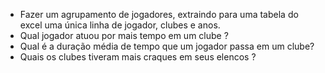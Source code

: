- Fazer um agrupamento de jogadores, extraindo para uma tabela do excel uma única linha de jogador, clubes e anos.
- Qual jogador atuou por mais tempo em um clube ?
- Qual é a duração média de tempo que um jogador passa em um clube?
- Quais os clubes tiveram mais craques em seus elencos ?
